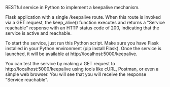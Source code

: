 RESTful service in Python to implement a keepalive mechanism.

Flask application with a single /keepalive route. When this route is invoked via a GET request, the keep_alive() function executes and returns a "Service reachable" response with an HTTP status code of 200, indicating that the service is active and reachable.

To start the service, just run this Python script. Make sure you have Flask installed in your Python environment (pip install Flask).
Once the service is launched, it will be available at http://localhost:5000/keepalive.

You can test the service by making a GET request to http://localhost:5000/keepalive using tools like cURL, Postman, or even a simple web browser. You will see that you will receive the response "Service reachable".
